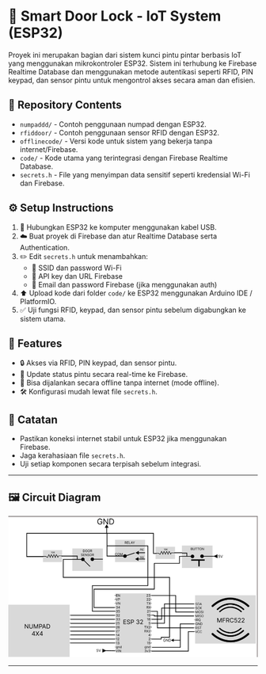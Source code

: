 # 🔐 Smart Door Lock - IoT System (ESP32)

Proyek ini merupakan bagian dari sistem kunci pintu pintar berbasis IoT yang menggunakan mikrokontroler ESP32. Sistem ini terhubung ke Firebase Realtime Database dan menggunakan metode autentikasi seperti RFID, PIN keypad, dan sensor pintu untuk mengontrol akses secara aman dan efisien.

## 📁 Repository Contents

- `numpaddd/` - Contoh penggunaan numpad dengan ESP32.
- `rfiddoor/` - Contoh penggunaan sensor RFID dengan ESP32.
- `offlinecode/` - Versi kode untuk sistem yang bekerja tanpa internet/Firebase.
- `code/` - Kode utama yang terintegrasi dengan Firebase Realtime Database.
- `secrets.h` - File yang menyimpan data sensitif seperti kredensial Wi-Fi dan Firebase.

## ⚙️ Setup Instructions

1. 🔌 Hubungkan ESP32 ke komputer menggunakan kabel USB.
2. ☁️ Buat proyek di Firebase dan atur Realtime Database serta Authentication.
3. ✏️ Edit `secrets.h` untuk menambahkan:
   - 📶 SSID dan password Wi-Fi
   - 🔑 API key dan URL Firebase
   - 📧 Email dan password Firebase (jika menggunakan auth)
4. ⬆️ Upload kode dari folder `code/` ke ESP32 menggunakan Arduino IDE / PlatformIO.
5. ✅ Uji fungsi RFID, keypad, dan sensor pintu sebelum digabungkan ke sistem utama.

## 🌟 Features

- 🔒 Akses via RFID, PIN keypad, dan sensor pintu.
- 📡 Update status pintu secara real-time ke Firebase.
- 🔌 Bisa dijalankan secara offline tanpa internet (mode offline).
- 🛠️ Konfigurasi mudah lewat file `secrets.h`.

## 📝 Catatan

- Pastikan koneksi internet stabil untuk ESP32 jika menggunakan Firebase.
- Jaga kerahasiaan file `secrets.h`.
- Uji setiap komponen secara terpisah sebelum integrasi.
---

## 🖼️ Circuit Diagram

![Alt text](Rangkaian.png)

---

